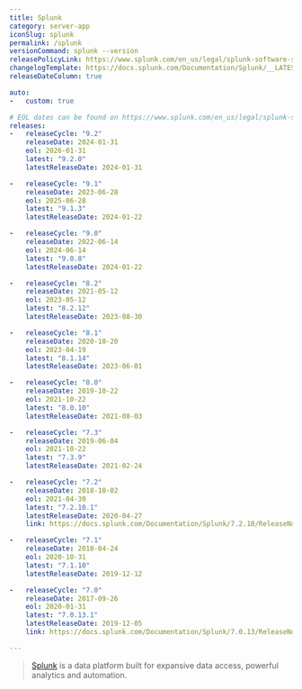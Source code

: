 ```yaml
---
title: Splunk
category: server-app
iconSlug: splunk
permalink: /splunk
versionCommand: splunk --version
releasePolicyLink: https://www.splunk.com/en_us/legal/splunk-software-support-policy.html
changelogTemplate: https://docs.splunk.com/Documentation/Splunk/__LATEST__/ReleaseNotes/MeetSplunk
releaseDateColumn: true

auto:
-   custom: true

# EOL dates can be found on https://www.splunk.com/en_us/legal/splunk-software-support-policy.html.
releases:
-   releaseCycle: "9.2"
    releaseDate: 2024-01-31
    eol: 2026-01-31
    latest: "9.2.0"
    latestReleaseDate: 2024-01-31

-   releaseCycle: "9.1"
    releaseDate: 2023-06-28
    eol: 2025-06-28
    latest: "9.1.3"
    latestReleaseDate: 2024-01-22

-   releaseCycle: "9.0"
    releaseDate: 2022-06-14
    eol: 2024-06-14
    latest: "9.0.8"
    latestReleaseDate: 2024-01-22

-   releaseCycle: "8.2"
    releaseDate: 2021-05-12
    eol: 2023-05-12
    latest: "8.2.12"
    latestReleaseDate: 2023-08-30

-   releaseCycle: "8.1"
    releaseDate: 2020-10-20
    eol: 2023-04-19
    latest: "8.1.14"
    latestReleaseDate: 2023-06-01

-   releaseCycle: "8.0"
    releaseDate: 2019-10-22
    eol: 2021-10-22
    latest: "8.0.10"
    latestReleaseDate: 2021-08-03

-   releaseCycle: "7.3"
    releaseDate: 2019-06-04
    eol: 2021-10-22
    latest: "7.3.9"
    latestReleaseDate: 2021-02-24

-   releaseCycle: "7.2"
    releaseDate: 2018-10-02
    eol: 2021-04-30
    latest: "7.2.10.1"
    latestReleaseDate: 2020-04-27
    link: https://docs.splunk.com/Documentation/Splunk/7.2.10/ReleaseNotes/MeetSplunk

-   releaseCycle: "7.1"
    releaseDate: 2018-04-24
    eol: 2020-10-31
    latest: "7.1.10"
    latestReleaseDate: 2019-12-12

-   releaseCycle: "7.0"
    releaseDate: 2017-09-26
    eol: 2020-01-31
    latest: "7.0.13.1"
    latestReleaseDate: 2019-12-05
    link: https://docs.splunk.com/Documentation/Splunk/7.0.13/ReleaseNotes/MeetSplunk

---
```


> [Splunk](https://www.splunk.com/) is a data platform built for expansive data access, powerful analytics and automation.
